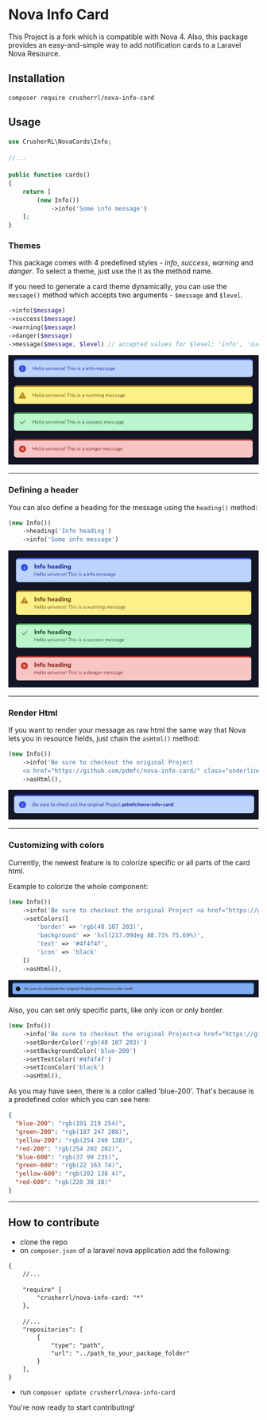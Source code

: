 # Nova Info Card
This Project is a fork which is compatible with Nova 4. Also, this package provides an easy-and-simple way to add notification cards to a Laravel Nova Resource.

## Installation

```shell
composer require crusherrl/nova-info-card
```

## Usage

```php
use CrusherRL\NovaCards\Info;

//...

public function cards()
{
    return [
        (new Info())
            ->info('Some info message')
    ];
}
```

### Themes

This package comes with 4 predefined styles - _info_, _success_, _warning_ and _danger_. To select a theme, just use the it as the method name.

If you need to generate a card theme dynamically, you can use the `message()` method which accepts two arguments - `$message` and `$level`.

```php
->info($message)
->success($message)
->warning($message)
->danger($message)
->message($message, $level) // accepted values for $level: 'info', 'success' , 'warning', 'danger'
```

![Example](images/basic_example.png)

---

### Defining a header

You can also define a heading for the message using the `heading()` method:

```php
(new Info())
    ->heading('Info heading')
    ->info('Some info message')
```

![Heading screenshot](images/with_heading_example.png)

---

### Render Html

If you want to render your message as raw html the same way that Nova lets you in resource fields, just chain the `asHtml()` method:

```php
(new Info())
    ->info('Be sure to checkout the original Project 
    <a href="https://github.com/pdmfc/nova-info-card/" class="underline font-bold text-blue-800">pdmfc/nova-info-card</a>!')
    ->asHtml(),
```

![Rendering raw Html](images/raw_html_example.png)

---

### Customizing with colors
Currently, the newest feature is to colorize specific or all parts of the card html.

Example to colorize the whole component:

```php
(new Info())
    ->info('Be sure to checkout the original Project <a href="https://github.com/pdmfc/nova-info-card/" class="underline font-bold text-blue-800">pdmfc/nova-info-card</a>!')
    ->setColors([
        'border' => 'rgb(48 107 203)',
        'background' => 'hsl(217.09deg 88.71% 75.69%)',
        'text' => '#4f4f4f',
        'icon' => 'black'
    ])
    ->asHtml(),
```

![Rendering Colorized raw Html](images/raw_colorized_html_example.png)

Also, you can set only specific parts, like only icon or only border.

```php
(new Info())
    ->info('Be sure to checkout the original Project<a href="https://github.com/pdmfc/nova-info-card/" class="underline font-bold text-blue-800">pdmfc/nova-info-card</a>!')
    ->setBorderColor('rgb(48 107 203)')
    ->setBackgroundColor('blue-200')
    ->setTextColor('#4f4f4f')
    ->setIconColor('black')
    ->asHtml(),
```

As you may have seen, there is a color called 'blue-200'. That's because is a predefined color which you can see here:
```json
{
  "blue-200": "rgb(191 219 254)",
  "green-200": "rgb(187 247 208)",
  "yellow-200": "rgb(254 240 138)",
  "red-200": "rgb(254 202 202)",
  "blue-600": "rgb(37 99 235)",
  "green-600": "rgb(22 163 74)",
  "yellow-600": "rgb(202 138 4)",
  "red-600": "rgb(220 38 38)"
}
```

---

## How to contribute

- clone the repo
- on `composer.json` of a laravel nova application add the following:

```
{
    //...

    "require" {
        "crusherrl/nova-info-card: "*"
    },

    //...
    "repositories": [
        {
            "type": "path",
            "url": "../path_to_your_package_folder"
        }
    ],
}
```

- run `composer update crusherrl/nova-info-card`

You're now ready to start contributing!
